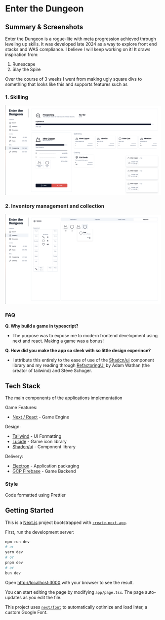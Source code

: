 # Enter the Dungeon
## Summary & Screenshots
Enter the Dungeon is a rogue-lite with meta progression achieved through leveling up skills. It was developed late 2024 as a way to explore front end stacks and WAS compliance. I believe I will keep working on it! It draws inspiration from:

1. Runescape
2. Slay the Spire

Over the course of 3 weeks I went from making ugly square divs to something that looks like this and supports features such as

### 1. Skilling

![sample](./docs/readme/overview.png)


### 2. Inventory management and collection

![inventory](./docs/readme/inventory.png)

### FAQ
**Q. Why build a game in typescript?**
- The purpose was to expose me to modern frontend development using next and react. Making a game was a bonus!

**Q. How did you make the app so sleek with so little design experince?**
- I attribute this entirely to the ease of use of the [Shadcn/ui](https://ui.shadcn.com) component library and my reading through [RefactoringUI](https://www.refactoringui.com) by Adam Wathan (the creator of tailwind) and Steve Schoger.

## Tech Stack
The main components of the applications implementation

Game Features:
- [Next / React](https://nextjs.org) - Game Engine

Design:
- [Tailwind](https://tailwindcss.com) - UI Formatting
- [Lucide](https://lucide.dev/icons/) - Game icon library
- [Shadcn/ui](https://ui.shadcn.com) - Component library

Delivery:
- [Electron](https://www.electronjs.org) - Application packaging
- [GCP Firebase](https://firebase.google.com) - Game Backend

### Style
Code formatted using Prettier


## Getting Started
This is a [Next.js](https://nextjs.org/) project bootstrapped with [`create-next-app`](https://github.com/vercel/next.js/tree/canary/packages/create-next-app).

First, run the development server:

```bash
npm run dev
# or
yarn dev
# or
pnpm dev
# or
bun dev
```

Open [http://localhost:3000](http://localhost:3000) with your browser to see the result.

You can start editing the page by modifying `app/page.tsx`. The page auto-updates as you edit the file.

This project uses [`next/font`](https://nextjs.org/docs/basic-features/font-optimization) to automatically optimize and load Inter, a custom Google Font.

